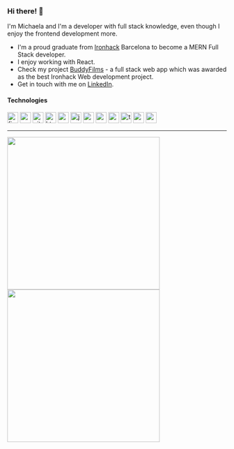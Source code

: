 <h3>Hi there! 👋</h3>
<p>I'm Michaela and I'm a developer with full stack knowledge, even though I enjoy the frontend development more.</p>
<ul>
  <li>I'm a proud graduate from <a href="https://www.ironhack.com/en/web-development">Ironhack</a> Barcelona to become a MERN Full Stack developer.</li>
  <li>I enjoy working with React.</li>
  <li>Check my project <a href="https://buddy-films.netlify.app/">BuddyFilms</a> - a full stack web app which was awarded as the best Ironhack Web development project.</li>
  <li>Get in touch with me on <a href="https://www.linkedin.com/in/michaela-jelinkova/">LinkedIn</a>.</li>
</ul>

<h4>Technologies</h4>
<div>
  <img title="figma" src="https://www.vectorlogo.zone/logos/figma/figma-icon.svg" height="25px;"/>
  <img title="vsc" src="https://www.vectorlogo.zone/logos/visualstudio_code/visualstudio_code-icon.svg" height="25px;"/>
  <img title="git" src="https://www.vectorlogo.zone/logos/git-scm/git-scm-icon.svg" height="25px;"/>
  <img title="html" src="https://www.vectorlogo.zone/logos/w3_html5/w3_html5-icon.svg" height="25px;"/>
  <img title="css" src="https://www.vectorlogo.zone/logos/w3_css/w3_css-icon.svg" height="25px;"/>
  <img title="js" src="https://upload.wikimedia.org/wikipedia/commons/9/99/Unofficial_JavaScript_logo_2.svg" height="25px;"/>
  <img title="express" src="https://www.vectorlogo.zone/logos/expressjs/expressjs-ar21.svg" height="25px;"/>
  <img title="node" src="https://www.vectorlogo.zone/logos/nodejs/nodejs-horizontal.svg" height="25px;"/>
  <img title="react" src="https://www.vectorlogo.zone/logos/reactjs/reactjs-icon.svg" height="25px;"/>
  <img title="ts" src="https://www.vectorlogo.zone/logos/typescriptlang/typescriptlang-icon.svg" height="25px;"/>
  <img title="mongoDB" src="https://www.vectorlogo.zone/logos/mongodb/mongodb-icon.svg" height="25px;"/>
  <img title="postman" src="https://www.vectorlogo.zone/logos/getpostman/getpostman-icon.svg" height="25px;"/>
</div>
<hr/>

<div>
  <a href="https://github.com/anuraghazra/github-readme-stats" title="Go to Source">
    <img src="https://github-readme-stats.vercel.app/api?username=jelin-mi&show_icons=true&theme=algolia" style="width: 350px;">
  </a>
  <a href="https://github.com/anuraghazra/github-readme-stats">
  <img src="https://github-readme-stats.vercel.app/api/top-langs/?username=jelin-mi&show_icons=true&theme=algolia&langs_count=8&layout=compact&hide_title=false" style="width: 350px;" />
  </a>
</div>
